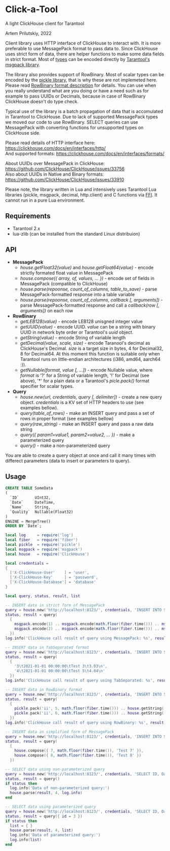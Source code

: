 # Click-a-Tool
A light ClickHouse client for Tarantool

Artem Prilutskiy, 2022

Client library uses HTTP interface of ClickHouse to interact with. It is more preferable to use MessagePack format to pass data to. Since ClickHouse uses strict form of data, there are helper functions to make some data fields in strict format. Most of [types](https://clickhouse.com/docs/en/interfaces/formats/#msgpack) can be encoded directly by [Tarantool's msgpack library](https://www.tarantool.io/en/doc/latest/reference/reference_lua/msgpack/).

The library also provides support of RowBinary. Most of scalar types can be encoded by the [pickle library](https://www.tarantool.io/en/doc/latest/reference/reference_lua/pickle/), that is why these are not implemeted here. Please read [RowBinary format description](https://clickhouse.com/docs/en/interfaces/formats/#rowbinary) for details. You can use when you really understand what are you doing or have a need such as for example to pass UUIDs or Decimals, because in case of RowBinary ClickHouse doesn't do type check.

Typical use of the library is a batch propagation of data that is accomulated in Tarantool to ClickHouse. Due to lack of supported MessagePack types we moved our code to use RowBinary. SELECT queries can use MessagePack with converting functions for unsupported types on ClickHouse side.


Please read details of HTTP interface here: https://clickhouse.com/docs/en/interfaces/http/ \
And supported formats: https://clickhouse.com/docs/en/interfaces/formats/

About UUIDs over MessagePack in ClickHouse: https://github.com/ClickHouse/ClickHouse/issues/33756 \
Also about UUIDs in Native and Binary formats: https://github.com/ClickHouse/ClickHouse/issues/33910

Please note, the library written in Lua and intensively uses Tarantool Lua libraries (pickle, msgpack, decimal, http.client) and C functions via [FFI](https://luajit.org/ext_ffi.html). It cannot run in a pure Lua environment.

## Requirements

* Tarantool 2.x
* lua-zlib (can be installed from the standard Linux distribuion)

## API

* **MessagePack**
  * *house.getFloat32(value)* and *house.getFloat64(value)* - encode strictly formated float value in MessagePack
  * *house.compose({ array, of, values, ... })* - encode set of fields in MessagePack (compatible to ClickHouse)
  * *house.parse(repoonse, count_of_columns, table_to_save)* - parse MessagePack-formatted response into a table variable
  * *house.parse(repoonse, count_of_columns, callback [, arguments])* - parse MessagePack-formatted response and call a *callback(row [, arguments])* on each row 
* **RowBinary**
  * *getLEB128(value)* - encode LEB128 unisgned integer value
  * *getUUID(value)* - encode UUID. *value* can be a string with binary UUID in network byte order or Tarantool's *uuid* object.
  * *getString(value)* - encode String of variable length
  * *getDecimal(value, scale, size)* - encode Taranool's decimal as ClickHouse's Decimal. *size* is a target size in bytes, 4 for Decimal32, 8 for Decimal64. At this moment this function is suitable only when Tarantool runs on little-endian architectures (i386, amd64, aarch64 :)).
  * *getNullable(format, value [, ...])* - encode Nullable value, where *format* is '?' for a String of variable length, '!' for Decimal (see above), '\*' for a plain data or a Tarantool's *picle.pack()* format specifier for scalar types.
* **Query**
  * *house.new(url, credentials, query [, delimiter])* - create a new query object. *credentials* is a KV set of HTTP headers to use (see examples bellow).
  * *query(table_of_rows)* - make an INSERT query and pass a set of rows in proper format (see examples bellow)
  * *query(raw_string)* - make an INSERT query and pass a raw data string
  * *query({ param1=value1, param2=value2, ... })* - make a parameterized query
  * *query()* - make a non-parameterized query

You are able to create a query object at once and call it many times with differect parameters (data to insert or parameters to query).

## Usage

```SQL
CREATE TABLE SomeData
(
  `ID`       UInt32,
  `Date`     DateTime,
  `Name`     String,
  `Quality`  Nullable(Float32)
)
ENGINE = MergeTree()
ORDER BY `Date`;
```

```Lua
local log     = require('log')
local fiber   = require('fiber')
local pickle  = require('pickle')
local msgpack = require('msgpack')
local house   = require('ClickHouse')

local credentials =
{
  ['X-ClickHouse-User'    ] = 'user',
  ['X-ClickHouse-Key'     ] = 'password',
  ['X-ClickHouse-Database'] = 'database'
}

local query, status, result, list

-- INSERT data in strict form of MessagePack
query = house.new('http://localhost:8123/', credentials, 'INSERT INTO SomeData (ID, Date, Name, Quality) FORMAT MsgPack')
status, result = query(
  {
    msgpack.encode(1) .. msgpack.encode(math.floor(fiber.time())) .. msgpack.encode('Test 1') .. house.getFloat32(1.01),
    msgpack.encode(2) .. msgpack.encode(math.floor(fiber.time())) .. msgpack.encode('Test 2') .. house.getFloat32(2.02)
  })
log.info('ClickHouse call result of query using MessagePack: %s', result)

-- INSERT data in TabSeparated format
query = house.new('http://localhost:8123/', credentials, 'INSERT INTO SomeData (ID, Date, Name, Quality) FORMAT TabSeparated')
status, result = query(
  {
    '3\t2021-01-01 00:00:00\tTest 3\t3.03\n',
    '4\t2021-01-01 00:00:00\tTest 5\t4.04\n'
  })
log.info('ClickHouse call result of query using TabSeparated: %s', result)

-- INSERT data in RowBinary format
query = house.new('http://localhost:8123/', credentials, 'INSERT INTO SomeData (ID, Date, Name, Quality) FORMAT RowBinary')
status, result = query(
  {
    pickle.pack('ii', 5, math.floor(fiber.time())) .. house.getString('Test 5') .. house.getNullable('f', 5.05),
    pickle.pack('ii', 6, math.floor(fiber.time())) .. house.getString('Test 6') .. house.getNullable('f', 6.06)
  })
log.info('ClickHouse call result of query using RowBinary: %s', result)

-- INSERT data in simplified form of MessagePack
query = house.new('http://localhost:8123/', credentials, 'INSERT INTO SomeData (ID, Date, Name) FORMAT MsgPack')
status, result = query(
  {
    house.compose({ 7, math.floor(fiber.time()), 'Test 7' }),
    house.compose({ 8, math.floor(fiber.time()), 'Test 8' })
  })

-- SELECT data using non-parameterized query
query = house.new('http://localhost:8123/', credentials, 'SELECT ID, Date, Name, Quality FORMAT MsgPack')
status, result = query()
if status then
  log.info('Data of non-parameterized query:')
  house.parse(result, 4, log.info)
end

-- SELECT data using parameterized query
query = house.new('http://localhost:8123/', credentials, 'SELECT ID, Date, Name, Quality WHERE ID > {id:UInt32} FORMAT MsgPack')
status, result = query({ id = 3 })
if status then
  list = { }
  house.parse(result, 4, list)
  log.info('Data of parameterized query:')
  log.info(list)
end
```
